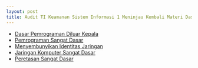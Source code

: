 ```yaml
---
layout: post
title: Audit TI Keamanan Sistem Informasi 1 Meninjau Kembali Materi Dasar
---
```


<ul>
	<li><a href="https://0fajarpurnama0.github.io/internet/2022/07/18/python-cheat-sheet.html">Dasar Pemrograman Diluar Kepala</a></li>
	<li><a href="https://0fajarpurnama0.github.io/internet/2020/03/29/starting-computer-programming.html">Pemrograman Sangat Dasar</a></li>
	<li><a href="https://0fajarpurnama0.github.io/internet/2020/04/28/common-ways-bypass-internet-censorship.html">Menyembunyikan Identitas Jaringan</a></li>
	<li><a href="https://0fajarpurnama0.github.io/internet/2020/03/24/simple-introduction-to-computer-network-Copy.html">Jaringan Komputer Sangat Dasar</a></li>
	<li><a href="https://0fajarpurnama0.github.io/pentest/2020/04/01/having-taste-being-hacker.html">Peretasan Sangat Dasar</a></li>
</ul>